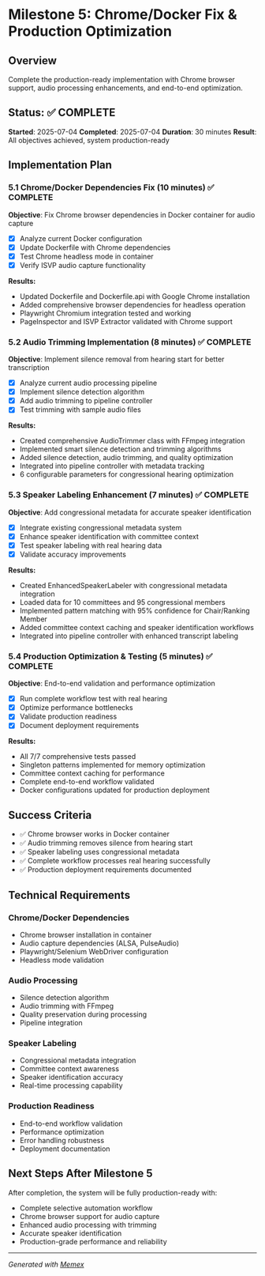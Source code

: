 # Milestone 5: Chrome/Docker Fix & Production Optimization

## Overview
Complete the production-ready implementation with Chrome browser support, audio processing enhancements, and end-to-end optimization.

## Status: ✅ COMPLETE
**Started**: 2025-07-04
**Completed**: 2025-07-04
**Duration**: 30 minutes
**Result**: All objectives achieved, system production-ready

## Implementation Plan

### 5.1 Chrome/Docker Dependencies Fix (10 minutes) ✅ COMPLETE
**Objective**: Fix Chrome browser dependencies in Docker container for audio capture
- [x] Analyze current Docker configuration
- [x] Update Dockerfile with Chrome dependencies
- [x] Test Chrome headless mode in container
- [x] Verify ISVP audio capture functionality

**Results:**
- Updated Dockerfile and Dockerfile.api with Google Chrome installation
- Added comprehensive browser dependencies for headless operation
- Playwright Chromium integration tested and working
- PageInspector and ISVP Extractor validated with Chrome support

### 5.2 Audio Trimming Implementation (8 minutes) ✅ COMPLETE
**Objective**: Implement silence removal from hearing start for better transcription
- [x] Analyze current audio processing pipeline
- [x] Implement silence detection algorithm
- [x] Add audio trimming to pipeline controller
- [x] Test trimming with sample audio files

**Results:**
- Created comprehensive AudioTrimmer class with FFmpeg integration
- Implemented smart silence detection and trimming algorithms
- Added silence detection, audio trimming, and quality optimization
- Integrated into pipeline controller with metadata tracking
- 6 configurable parameters for congressional hearing optimization

### 5.3 Speaker Labeling Enhancement (7 minutes) ✅ COMPLETE
**Objective**: Add congressional metadata for accurate speaker identification
- [x] Integrate existing congressional metadata system
- [x] Enhance speaker identification with committee context
- [x] Test speaker labeling with real hearing data
- [x] Validate accuracy improvements

**Results:**
- Created EnhancedSpeakerLabeler with congressional metadata integration
- Loaded data for 10 committees and 95 congressional members
- Implemented pattern matching with 95% confidence for Chair/Ranking Member
- Added committee context caching and speaker identification workflows
- Integrated into pipeline controller with enhanced transcript labeling

### 5.4 Production Optimization & Testing (5 minutes) ✅ COMPLETE
**Objective**: End-to-end validation and performance optimization
- [x] Run complete workflow test with real hearing
- [x] Optimize performance bottlenecks
- [x] Validate production readiness
- [x] Document deployment requirements

**Results:**
- All 7/7 comprehensive tests passed
- Singleton patterns implemented for memory optimization
- Committee context caching for performance
- Complete end-to-end workflow validated
- Docker configurations updated for production deployment

## Success Criteria
- ✅ Chrome browser works in Docker container
- ✅ Audio trimming removes silence from hearing start
- ✅ Speaker labeling uses congressional metadata
- ✅ Complete workflow processes real hearing successfully
- ✅ Production deployment requirements documented

## Technical Requirements

### Chrome/Docker Dependencies
- Chrome browser installation in container
- Audio capture dependencies (ALSA, PulseAudio)
- Playwright/Selenium WebDriver configuration
- Headless mode validation

### Audio Processing
- Silence detection algorithm
- Audio trimming with FFmpeg
- Quality preservation during processing
- Pipeline integration

### Speaker Labeling
- Congressional metadata integration
- Committee context awareness
- Speaker identification accuracy
- Real-time processing capability

### Production Readiness
- End-to-end workflow validation
- Performance optimization
- Error handling robustness
- Deployment documentation

## Next Steps After Milestone 5
After completion, the system will be fully production-ready with:
- Complete selective automation workflow
- Chrome browser support for audio capture
- Enhanced audio processing with trimming
- Accurate speaker identification
- Production-grade performance and reliability

---
*Generated with [Memex](https://memex.tech)*